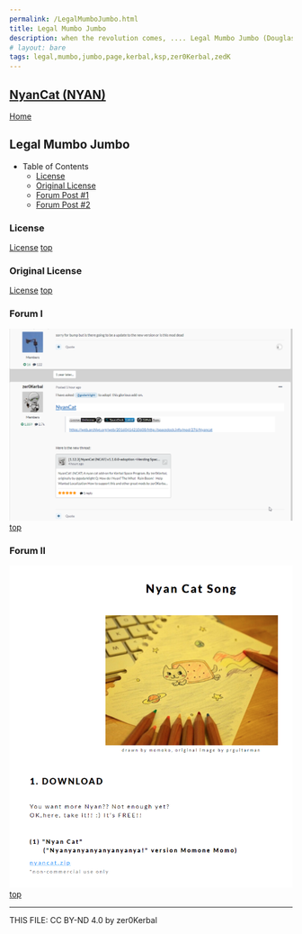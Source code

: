 ```yaml
---
permalink: /LegalMumboJumbo.html
title: Legal Mumbo Jumbo
description: when the revolution comes, .... Legal Mumbo Jumbo (Douglas Adams)
# layout: bare
tags: legal,mumbo,jumbo,page,kerbal,ksp,zer0Kerbal,zedK
---
```

<!--
LegalMumboJumbo.md v1.1.0.0
NyanCat (NYAN)
created: 01 Apr 2022
updated: 30 Apr 2023

TEMPLATE: LegalMumboJumbo.md v1.0.6.0
created: 01 Feb 2022
updated: 14 Apr 2023 -->

<script src="https://kit.fontawesome.com/0ea5493613.js" crossorigin="anonymous"></script>
<i class="fa-solid fa-file-contract fa-beat-fade fa-3x" style="--fa-beat-fade-opacity: 0.1; --fa-beat-fade-scale: 1.25;color: #6495ED" ></i>

## [NyanCat (NYAN)][mod]

[Home](./index.md)

## Legal Mumbo Jumbo

<!-- no toc -->
* Table of Contents
  * [License](#license)
  * [Original License](#original-license)
  * [Forum Post #1](#forum-i)
  * [Forum Post #2](#forum-ii)

### License

[License](./LegalMumboJumbo/License.md)
[top](#legal-mumbo-jumbo)

### Original License

[License](./LegalMumboJumbo/OrigLicense.md)
[top](#legal-mumbo-jumbo)

### Forum I

![Forum](./LegalMumboJumbo/FORUM-01.png)
[top](#legal-mumbo-jumbo)

### Forum II

![Forum](./LegalMumboJumbo/FORUM-02.png)
[top](#legal-mumbo-jumbo)

---

THIS FILE: CC BY-ND 4.0 by zer0Kerbal

[mod]: https://www.curseforge.com/kerbal/ksp-mods/NyanCat "NyanCat (NYAN)"
